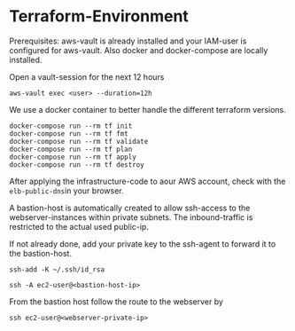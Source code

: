 # Terraform-Environment

Prerequisites:
aws-vault is already installed and your IAM-user is configured for aws-vault. Also docker and docker-compose are locally installed.

Open a vault-session for the next 12 hours

`aws-vault exec <user> --duration=12h`

We use a docker container to better handle the different terraform versions.

```
docker-compose run --rm tf init
docker-compose run --rm tf fmt
docker-compose run --rm tf validate
docker-compose run --rm tf plan
docker-compose run --rm tf apply
docker-compose run --rm tf destroy
```

After applying the infrastructure-code to aour AWS account, check with the `elb-public-dns`in your browser.

A bastion-host is automatically created to allow ssh-access to the webserver-instances within private subnets. The inbound-traffic is restricted to the actual used public-ip.

If not already done, add your private key to the ssh-agent to forward it to the bastion-host.

`ssh-add -K ~/.ssh/id_rsa`

`ssh -A ec2-user@<bastion-host-ip>`

From the bastion host follow the route to the webserver by

`ssh ec2-user@<webserver-private-ip>`
